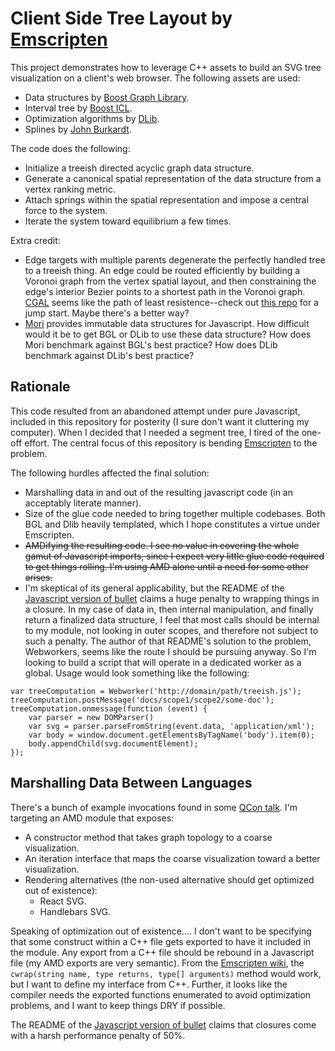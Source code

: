 Client Side Tree Layout by [Emscripten](https://github.com/kripken/emscripten)
==============================================================================
This project demonstrates how to leverage C++ assets to build an SVG tree visualization on a client's web browser.
The following assets are used:
* Data structures by [Boost Graph Library](http://www.boost.org/doc/libs/release/libs/graph/).
* Interval tree by [Boost ICL](http://www.boost.org/doc/libs/release/libs/icl/doc/html/index.html).
* Optimization algorithms by [DLib](http://dlib.net).
* Splines by [John Burkardt](http://people.sc.fsu.edu/~jburkardt/cpp_src/spline/spline.html).

The code does the following:
* Initialize a treeish directed acyclic graph data structure.
* Generate a canonical spatial representation of the data structure from a vertex ranking metric.
* Attach springs within the spatial representation and impose a central force to the system.
* Iterate the system toward equilibrium a few times.

Extra credit:
* Edge targets with multiple parents degenerate the perfectly handled tree to a treeish thing.
  An edge could be routed efficiently by building a Voronoi graph from the vertex spatial layout, and
  then constraining the edge's interior Bezier points to a shortest path in the Voronoi graph.
  [CGAL](http://doc.cgal.org) seems like the path of least resistence--check out [this repo](https://github.com/marcosscriven/cgaljs) for a jump start.
  Maybe there's a better way?
* [Mori](https://github.com/swannodette/mori) provides immutable data structures for Javascript.
  How difficult would it be to get BGL or DLib to use these data structure?
  How does Mori benchmark against BGL's best practice?
  How does DLib benchmark against DLib's best practice?

Rationale
---------
This code resulted from an abandoned attempt under pure Javascript, included in this repository for posterity (I sure don't want it cluttering my computer).
When I decided that I needed a segment tree, I tired of the one-off effort.
The central focus of this repository is bending [Emscripten](https://github.com/kripken/emscripten) to the problem.

The following hurdles affected the final solution:
* Marshalling data in and out of the resulting javascript code (in an acceptably literate manner).
* Size of the glue code needed to bring together multiple codebases.
  Both BGL and Dlib heavily templated, which I hope constitutes a virtue under Emscripten.
* <del>
  AMDifying the resulting code.
  I see no value in covering the whole gamut of Javascript imports, since I expect very little glue code required to get things rolling.
  I'm using AMD alone until a need for some other arises.
  </del>
* I'm skeptical of its general applicability, but the README of the [Javascript version of bullet](https://github.com/kripken/ammo.js/) claims a huge penalty to wrapping things in a closure.
  In my case of data in, then internal manipulation, and finally return a finalized data structure, I feel that most calls should be internal to my module, not looking in outer scopes, and therefore not subject to such a penalty.
  The author of that README's solution to the problem, Webworkers, seems like the route I should be pursuing anyway.
  So I'm looking to build a script that will operate in a dedicated worker as a global.
  Usage would look something like the following:
```
var treeComputation = Webworker('http://domain/path/treeish.js');
treeComputation.postMessage('docs/scope1/scope2/some-doc');
treeComputation.onmessage(function (event) {
    var parser = new DOMParser()
    var svg = parser.parseFromString(event.data, 'application/xml');
    var body = window.document.getElementsByTagName('body').item(0);
    body.appendChild(svg.documentElement);
});
```

Marshalling Data Between Languages
----------------------------------
There's a bunch of example invocations found in some [QCon talk](http://kripken.github.io/mloc_emscripten_talk/qcon.html).
I'm targeting an AMD module that exposes:
* A constructor method that takes graph topology to a coarse visualization.
* An iteration interface that maps the coarse visualization toward a better visualization.
* Rendering alternatives (the non-used alternative should get optimized out of existence):
  * React SVG.
  * Handlebars SVG.

Speaking of optimization out of existence....
I don't want to be specifying that some construct within a C++ file gets exported to have it included in the module.
Any export from a C++ file should be rebound in a Javascript file (my AMD exports are very semantic).
From the [Emscripten wiki](https://github.com/kripken/emscripten/wiki/Interacting-with-code#calling-compiled-functions-from-normal-javascript), the `cwrap(string name, type returns, type[] arguments)` method would work, but I want to define my interface from C++.
Further, it looks like the compiler needs the exported functions enumerated to avoid optimization problems, and I want to keep things DRY if possible.

The README of the [Javascript version of bullet](https://github.com/kripken/ammo.js/) claims that closures come with a harsh performance penalty of 50%.
